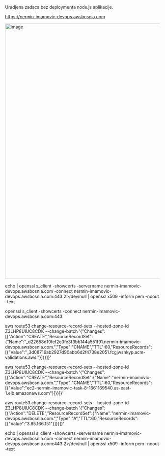 Uradjena zadaca bez deploymenta node.js aplikacije.

https://nermin-imamovic-devops.awsbosnia.com

<img width="829" alt="image" src="https://github.com/NerminImamovic/nermin-imamovic-devops-mentorship/assets/13281933/7a9f4c3b-1897-4ce8-8389-0de4c276b7d6">

echo | openssl s_client -showcerts -servername nermin-imamovic-devops.awsbosnia.com -connect nermin-imamovic-devops.awsbosnia.com:443 2>/dev/null | openssl x509 -inform pem -noout -text

openssl s_client -showcerts -connect nermin-imamovic-devops.awsbosnia.com:443

aws route53 change-resource-record-sets --hosted-zone-id Z3LHP8UIUC8CDK --change-batch '{"Changes":[{"Action":"CREATE","ResourceRecordSet":{"Name":"_d22658d10fef2e3fe3f3bb144a551f91.nermin-imamovic-devops.awsbosnia.com.","Type":"CNAME","TTL":60,"ResourceRecords":[{"Value":"_3d08716ab2927d90abb6d2f4738e2051.fcgjwsnkyp.acm-validations.aws."}]}}]}'


aws route53 change-resource-record-sets --hosted-zone-id Z3LHP8UIUC8CDK --change-batch '{"Changes":[{"Action":"CREATE","ResourceRecordSet":{"Name":"nermin-imamovic-devops.awsbosnia.com.","Type":"CNAME","TTL":60,"ResourceRecords":[{"Value":"ec2-nermin-imamovic-task-8-1661169540.us-east-1.elb.amazonaws.com"}]}}]}'

 aws route53 change-resource-record-sets --hosted-zone-id Z3LHP8UIUC8CDK --change-batch '{"Changes":[{"Action":"DELETE","ResourceRecordSet":{"Name":"nermin-imamovic-devops.awsbosnia.com.","Type":"A","TTL":60,"ResourceRecords":[{"Value":"3.85.166.151"}]}}]}'


echo | openssl s_client -showcerts -servername nermin-imamovic-devops.awsbosnia.com -connect nermin-imamovic-devops.awsbosnia.com:443 2>/dev/null | openssl x509 -inform pem -noout -text
